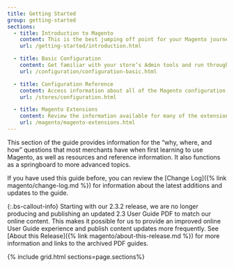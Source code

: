 ```yaml
---
title: Getting Started
group: getting-started
sections:
  - title: Introduction to Magento
    content: This is the best jumping off point for your Magento journey. It includes easy access to the resources available to members of the Magento ecosystem and provides a guided tour to explore your store and learn about key features.
    url: /getting-started/introduction.html

  - title: Basic Configuration
    content: Get familiar with your store’s Admin tools and run through the basic configuration settings. This includes high-level concepts, such as store hierarchy and configuration scope, and an overview of established best practices for industry standards and requirements.
    url: /configuration/configuration-basic.html

  - title: Configuration Reference
    content: Access information about all of the Magento configuration settings, including links to related conceptual and how-to information. This reference is organized according to the hierarchy used by the Configuration UI.
    url: /stores/configuration.html

  - title: Magento Extensions
    content: Review the information available for many of the extensions developed and released by Magento. Understand the functionality for each of these extensions and link to installation instructions and detailed configuration information.
    url: /magento/magento-extensions.html
---
```


This section of the guide provides information for the “why, where, and how” questions that most merchants have when first learning to use Magento, as well as resources and reference information. It also functions as a springboard to more advanced topics.

If you have used this guide before, you can review the [Change Log]({% link magento/change-log.md %}) for information about the latest additions and updates to the guide.

{:.bs-callout-info}
Starting with our 2.3.2 release, we are no longer producing and publishing an updated 2.3 User Guide PDF to match our online content. This makes it possible for us to provide an improved online User Guide experience and publish content updates more frequently. See [About this Release]({% link magento/about-this-release.md %}) for more information and links to the archived PDF guides.

{% include grid.html sections=page.sections%}

[1]: https://docs.magento.com/m2/pdf/ee/Magento-Commerce-2.3-User-Guide.pdf
[2]: https://docs.magento.com/m2/pdf/b2b/Magento-for-B2B-Commerce-2.3-User-Guide.pdf
[3]: https://docs.magento.com/m2/pdf/ce/Magento-Open-Source-2.3-User-Guide.pdf
[4]: https://magento.com/resources/technical
